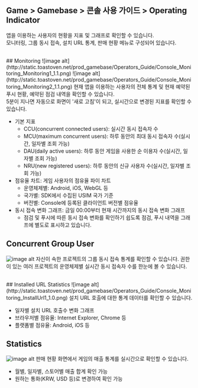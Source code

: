 ## Game > Gamebase > 콘솔 사용 가이드 > Operating Indicator

앱을 이용하는 사용자의 현황을 지표 및 그래프로 확인할 수 있습니다.<br />
모니터링, 그룹 동시 접속, 설치 URL 통계, 판매 현황 메뉴로 구성되어 있습니다.<br />

<br/>
## Monitoring
![image alt](http://static.toastoven.net/prod_gamebase/Operators_Guide/Console_Monitoring_Monitoring1_1.1.png)
![image alt](http://static.toastoven.net/prod_gamebase/Operators_Guide/Console_Monitoring_Monitoring2_1.1.png)
현재 앱을 이용하는 사용자의 전체 통계 및 현재 예약된 푸시 현황, 예약된 점검 내역을 확인할 수 있습니다. <br/>
5분이 지나면 자동으로 화면이 '새로 고침'이 되고, 실시간으로 변경된 지표를 확인할 수 있습니다.<br/>

* 기본 지표
  * CCU(concurrent connected users): 실시간 동시 접속자 수
  * MCU(maximum concurrent users): 하루 동안의 최대 동시 접속자 수(실시간, 일자별 조회 가능)
  * DAU(daily active users): 하루 동안 게임을 사용한 순 이용자 수(실시간, 일자별 조회 가능)
  * NRU(new registered users): 하루 동안의 신규 사용자 수(실시간, 일자별 조회 가능)
* 점유율 차트: 게임 사용자의 점유율 파이 차트
  * 운영체제별: Android, iOS, WebGL 등
  * 국가별: SDK에서 수집된 USIM 국가 기준
  * 버전별: Console에 등록된 클라이언트 버전별 점유율
* 동시 접속 변화 그래프: 금일 00:00부터 현재 시간까지의 동시 접속 변화 그래프
  * 점검 및 푸시에 따른 동시 접속 변화를 확인하기 쉽도록 점검, 푸시 내역을 그래프에 별도로 표시하고 있습니다.
    <br/>
## Concurrent Group User
![image alt](http://static.toastoven.net/prod_gamebase/Operators_Guide/Console_Monitoring_ConcurrentUser1_1.1.png)
자신이 속한 프로젝트의 그룹 동시 접속 통계를 확인할 수 있습니다. 권한이 있는 여러 프로젝트의 운영체제별 실시간 동시 접속자 수를 한눈에 볼 수 있습니다.

<br/>
## Installed URL Statistics
![image alt](http://static.toastoven.net/prod_gamebase/Operators_Guide/Console_Monitoring_InstallUrl1_1.0.png)
설치 URL 호출에 대한 통계 데이터를 확인할 수 있습니다. 

* 일자별 설치 URL 호출수 변화 그래프
* 브라우저별 점유율: Internet Explorer, Chrome 등
* 플랫폼별 점유율: Android, iOS 등
  <br/>

## Statistics
![image alt](http://static.toastoven.net/prod_gamebase/Operators_Guide/Console_Monitoring_Statistics1_1.0.png)
판매 현황 화면에서 게임의 매출 통계를 실시간으로 확인할 수 있습니다.

* 월별, 일자별, 스토어별 매출 합계 확인 가능
* 원하는 통화(KRW, USD 등)로 변경하여 확인 가능